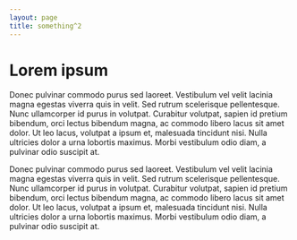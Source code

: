 ```yaml
---
layout: page
title: something^2
---
```


# Lorem ipsum

Donec pulvinar commodo purus sed laoreet. Vestibulum vel velit lacinia magna egestas viverra quis in velit. Sed rutrum scelerisque pellentesque. Nunc ullamcorper id purus in volutpat. Curabitur volutpat, sapien id pretium bibendum, orci lectus bibendum magna, ac commodo libero lacus sit amet dolor. Ut leo lacus, volutpat a ipsum et, malesuada tincidunt nisi. Nulla ultricies dolor a urna lobortis maximus. Morbi vestibulum odio diam, a pulvinar odio suscipit at. 


Donec pulvinar commodo purus sed laoreet. Vestibulum vel velit lacinia magna egestas viverra quis in velit. Sed rutrum scelerisque pellentesque. Nunc ullamcorper id purus in volutpat. Curabitur volutpat, sapien id pretium bibendum, orci lectus bibendum magna, ac commodo libero lacus sit amet dolor. Ut leo lacus, volutpat a ipsum et, malesuada tincidunt nisi. Nulla ultricies dolor a urna lobortis maximus. Morbi vestibulum odio diam, a pulvinar odio suscipit at. 
